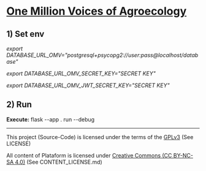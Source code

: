 # [One Million Voices of Agroecology](https://onemillionvoices.agroecologymap.org/)

## 1) Set env

<em>

export DATABASE_URL_OMV="postgresql+psycopg2://user:pass@localhost/database"

export DATABASE_URL_OMV_SECRET_KEY="SECRET KEY"

export DATABASE_URL_OMV_JWT_SECRET_KEY="SECRET KEY"

</em>

## 2) Run

**Execute:** flask --app . run --debug

----
This project (Source-Code) is licensed under the terms of the [GPLv3](https://www.gnu.org/licenses/gpl-3.0.en.html) (See LICENSE)

All content of Plataform is licensed under [Creative Commons (CC BY-NC-SA 4.0)](https://creativecommons.org/licenses/by-nc-sa/4.0/) (See CONTENT_LICENSE.md)

